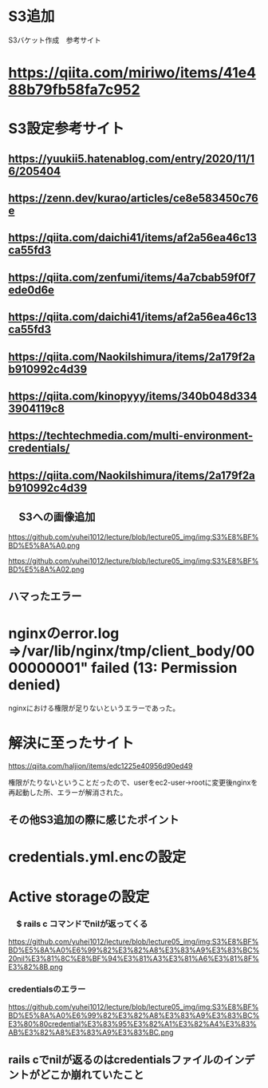 # S3追加

 S3バケット作成　参考サイト
# https://qiita.com/miriwo/items/41e488b79fb58fa7c952

# S3設定参考サイト

## https://yuukii5.hatenablog.com/entry/2020/11/16/205404
## https://zenn.dev/kurao/articles/ce8e583450c76e
## https://qiita.com/daichi41/items/af2a56ea46c13ca55fd3
## https://qiita.com/zenfumi/items/4a7cbab59f0f7ede0d6e
## https://qiita.com/daichi41/items/af2a56ea46c13ca55fd3
## https://qiita.com/NaokiIshimura/items/2a179f2ab910992c4d39
## https://qiita.com/kinopyyy/items/340b048d3343904119c8
## https://techtechmedia.com/multi-environment-credentials/
## https://qiita.com/NaokiIshimura/items/2a179f2ab910992c4d39

## 　S3への画像追加

 https://github.com/yuhei1012/lecture/blob/lecture05_img/img:S3%E8%BF%BD%E5%8A%A0.png

 https://github.com/yuhei1012/lecture/blob/lecture05_img/img:S3%E8%BF%BD%E5%8A%A02.png
 
 

## ハマったエラー

# nginxのerror.log ⇒/var/lib/nginx/tmp/client_body/0000000001" failed (13: Permission denied)
nginxにおける権限が足りないというエラーであった。

# 解決に至ったサイト
https://qiita.com/haljion/items/edc1225e40956d90ed49

権限がたりないということだったので、userをec2-user→rootに変更後nginxを再起動した所、エラーが解消された。

## その他S3追加の際に感じたポイント
# credentials.yml.encの設定
# Active storageの設定

### 　$ rails c コマンドでnilが返ってくる

https://github.com/yuhei1012/lecture/blob/lecture05_img/img:S3%E8%BF%BD%E5%8A%A0%E6%99%82%E3%82%A8%E3%83%A9%E3%83%BC%20nil%E3%81%8C%E8%BF%94%E3%81%A3%E3%81%A6%E3%81%8F%E3%82%8B.png

### credentialsのエラー
https://github.com/yuhei1012/lecture/blob/lecture05_img/img:S3%E8%BF%BD%E5%8A%A0%E6%99%82%E3%82%A8%E3%83%A9%E3%83%BC%E3%80%80credential%E3%83%95%E3%82%A1%E3%82%A4%E3%83%AB%E3%82%A8%E3%83%A9%E3%83%BC.png

## rails cでnilが返るのはcredentialsファイルのインデントがどこか崩れていたこと


